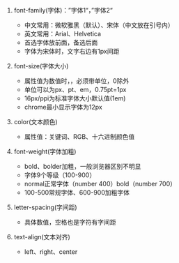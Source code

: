 1. font-family(字体)：”字体1“，”字体2“
   - 中文常用：微软雅黑（默认）、宋体（中文放在引号内）
   - 英文常用：Arial、Helvetica
   - 首选字体放前面，备选后面
   - 字体为宋体时，文字右边有1px间距

2. font-size(字体大小)
   - 属性值为数值时，，必须带单位，0除外
   - 单位可以为px、pt、em，0.75pt=1px
   - 16px/ppi为标准字体大小默认值(1em)
   - chrome最小显示字体为12px

3. color(文本颜色)
   - 属性值：关键词、RGB、十六进制颜色值

4. font-weight(字体加粗)
   - bold、bolder加粗，一般浏览器区别不明显
   - 字体9个等级（100-900）
   - normal正常字体（number 400）bold（number 700）
   - 100-500常规字体、600-900加粗字体

5. letter-spacing(字间距)
   - 具体数值，空格也是字符有字间距

6. text-align(文本对齐)
   - left、right、center